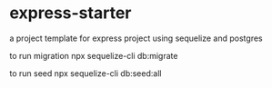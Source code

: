 # express-starter
a project template for express project using sequelize and postgres

to run migration
npx sequelize-cli db:migrate

to run seed
npx sequelize-cli db:seed:all